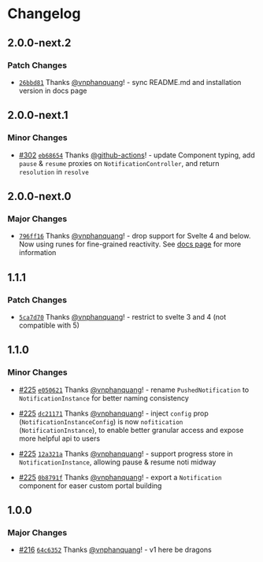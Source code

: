 # Changelog

## 2.0.0-next.2

### Patch Changes

- [`26bbd81`](https://github.com/vnphanquang/svelte-put/commit/26bbd813c1e65ead04d5d6bcb29b97a34045646b) Thanks [@vnphanquang](https://github.com/vnphanquang)! - sync README.md and installation version in docs page

## 2.0.0-next.1

### Minor Changes

- [#302](https://github.com/vnphanquang/svelte-put/pull/302) [`eb68654`](https://github.com/vnphanquang/svelte-put/commit/eb686548fe22a54bfd3fee2c9826eeaac7b76d80) Thanks [@github-actions](https://github.com/apps/github-actions)! - update Component typing, add `pause` & `resume` proxies on `NotificationController`, and return `resolution` in `resolve`

## 2.0.0-next.0

### Major Changes

- [`796ff16`](https://github.com/vnphanquang/svelte-put/commit/796ff16d4ffad1f7943b6a293e435da2616db6ed) Thanks [@vnphanquang](https://github.com/vnphanquang)! - drop support for Svelte 4 and below. Now using runes for fine-grained reactivity. See [docs page](https://svelte-put.vnphanquang.com/docs/noti) for more information

## 1.1.1

### Patch Changes

- [`5ca7d70`](https://github.com/vnphanquang/svelte-put/commit/5ca7d701a61b6d2f90e7a6b21f644b8ad93fc33e) Thanks [@vnphanquang](https://github.com/vnphanquang)! - restrict to svelte 3 and 4 (not compatible with 5)

## 1.1.0

### Minor Changes

- [#225](https://github.com/vnphanquang/svelte-put/pull/225) [`e050621`](https://github.com/vnphanquang/svelte-put/commit/e0506210da96a0d13a5b899a6c16852dea922725) Thanks [@vnphanquang](https://github.com/vnphanquang)! - rename `PushedNotification` to `NotificationInstance` for better naming consistency

- [#225](https://github.com/vnphanquang/svelte-put/pull/225) [`dc21171`](https://github.com/vnphanquang/svelte-put/commit/dc211715f36b8fbf99b499ab9a2acefc5c7d04cf) Thanks [@vnphanquang](https://github.com/vnphanquang)! - inject `config` prop (`NotificationInstanceConfig`) is now `nofitication` (`NotificationInstance`), to enable better granular access and expose more helpful api to users

- [#225](https://github.com/vnphanquang/svelte-put/pull/225) [`12a321a`](https://github.com/vnphanquang/svelte-put/commit/12a321ab6e2a4c635378953a202ce565c1a64dbc) Thanks [@vnphanquang](https://github.com/vnphanquang)! - support progress store in `NotificationInstance`, allowing pause & resume noti midway

- [#225](https://github.com/vnphanquang/svelte-put/pull/225) [`0b8791f`](https://github.com/vnphanquang/svelte-put/commit/0b8791ff3ca2cfd6cdc7bda565259b6f94b38d92) Thanks [@vnphanquang](https://github.com/vnphanquang)! - export a `Notification` component for easer custom portal building

## 1.0.0

### Major Changes

- [#216](https://github.com/vnphanquang/svelte-put/pull/216) [`64c6352`](https://github.com/vnphanquang/svelte-put/commit/64c63524ac12d22af1ed57f2f988d75b8082721d) Thanks [@vnphanquang](https://github.com/vnphanquang)! - v1 here be dragons
